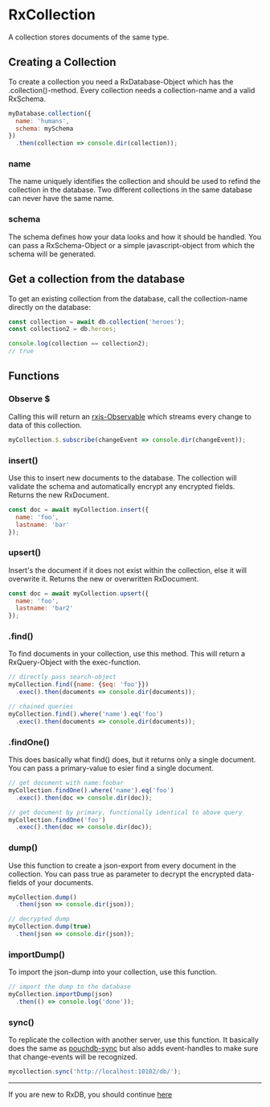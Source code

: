 # RxCollection
A collection stores documents of the same type.


## Creating a Collection
To create a collection you need a RxDatabase-Object which has the .collection()-method. Every collection needs a collection-name and a valid RxSchema.

```js
myDatabase.collection({
  name: 'humans',
  schema: mySchema
})
  .then(collection => console.dir(collection));
```

### name
The name uniquely identifies the collection and should be used to refind the collection in the database. Two different collections in the same database can never have the same name.

### schema
The schema defines how your data looks and how it should be handled. You can pass a RxSchema-Object or a simple javascript-object from which the schema will be generated.


## Get a collection from the database
To get an existing collection from the database, call the collection-name directly on the database:

```javascript
const collection = await db.collection('heroes');
const collection2 = db.heroes;

console.log(collection == collection2);
// true

```

## Functions

### Observe $
Calling this will return an [rxjs-Observable](http://reactivex.io/rxjs/manual/overview.html#observable) which streams every change to data of this collection.

```js
myCollection.$.subscribe(changeEvent => console.dir(changeEvent));
```

### insert()
Use this to insert new documents to the database. The collection will validate the schema and automatically encrypt any encrypted fields. Returns the new RxDocument.

```js
const doc = await myCollection.insert({
  name: 'foo',
  lastname: 'bar'
});
```

### upsert()
Insert's the document if it does not exist within the collection, else it will overwrite it. Returns the new or overwritten RxDocument.
```js
const doc = await myCollection.upsert({
  name: 'foo',
  lastname: 'bar2'
});
```

### .find()
To find documents in your collection, use this method.
This will return a RxQuery-Object with the exec-function.

```js
// directly pass search-object
myCollection.find({name: {$eq: 'foo'}})
  .exec().then(documents => console.dir(documents));

// chained queries
myCollection.find().where('name').eq('foo')
  .exec().then(documents => console.dir(documents));
```

### .findOne()
This does basically what find() does, but it returns only a single document. You can pass a primary-value to esier find a single document.

```js
// get document with name:foobar
myCollection.findOne().where('name').eq('foo')
  .exec().then(doc => console.dir(doc));

// get document by primary, functionally identical to above query
myCollection.findOne('foo')
  .exec().then(doc => console.dir(doc));
```

### dump()
Use this function to create a json-export from every document in the collection. You can pass true as parameter to decrypt the encrypted data-fields of your documents.
```js
myCollection.dump()
  .then(json => console.dir(json));

// decrypted dump
myCollection.dump(true)
  .then(json => console.dir(json));
```

### importDump()
To import the json-dump into your collection, use this function.
```js
// import the dump to the database
myCollection.importDump(json)
  .then(() => console.log('done'));
```

### sync()
To replicate the collection with another server, use this function. It basically does the same as [pouchdb-sync](https://pouchdb.com/guides/replication.html) but also adds event-handles to make sure that change-events will be recognized.
```js
mycollection.sync('http://localhost:10102/db/');
```

---------
If you are new to RxDB, you should continue [here](./RxDocument.md)
